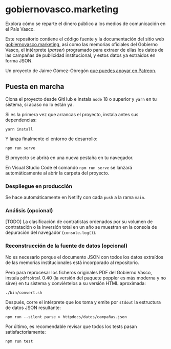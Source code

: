 # gobiernovasco.marketing

Explora cómo se reparte el dinero público a los medios de comunicación en el País Vasco.

Este repositorio contiene el código fuente y la documentación del sitio web [gobiernovasco.marketing](https://gobiernovasco.marketing), así como las memorias oficiales del Gobierno Vasco, el intérprete (_parser_) programado para extraer de ellas los datos de las campañas de publicidad institucional, y estos datos ya extraídos en forma JSON.

Un proyecto de Jaime Gómez-Obregón [que puedes apoyar en Patreon](https://www.patreon.com/jaime_gomez_obregon).

## Puesta en marcha

Clona el proyecto desde GitHub e instala `node` 18 o superior y `yarn` en tu sistema, si acaso no lo están ya.

Si es la primera vez que arrancas el proyecto, instala antes sus dependencias:

```shell
yarn install
```

Y lanza finalmente el entorno de desarrollo:

```shell
npm run serve
```

El proyecto se abrirá en una nueva pestaña en tu navegador.

En Visual Studio Code el comando `npm run serve` se lanzará automáticamente al abrir la carpeta del proyecto.

### Despliegue en producción

Se hace automáticamente en Netlify con cada `push` a la rama `main`.

### Análisis (opcional)

[TODO] La clasificación de contratistas ordenados por su volumen de contratación o la inversión total en un año se muestran en la consola de depuración del navegador (`console.log()`).

### Reconstrucción de la fuente de datos (opcional)

No es necesario porque el documento JSON con todos los datos extraídos de las memorias institucionales está incorporado al repositorio.

Pero para reprocesar los ficheros originales PDF del Gobierno Vasco, instala `pdftohtml` 0.40 (la versión del paquete poppler es más moderna y no sirve) en tu sistema y conviértelos a su versión HTML aproximada:

```shell
./bin/convert.sh
```

Después, corre el intérprete que los toma y emite por `stdout` la estructura de datos JSON resultante:

```shell
npm run --silent parse > httpdocs/datos/campañas.json
```

Por último, es recomendable revisar que todos los tests pasan satisfactoriamente:

```
npm run test
```
